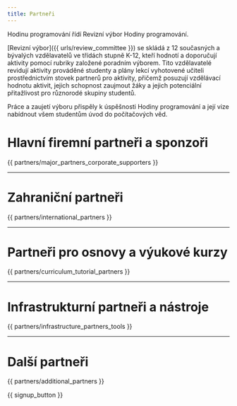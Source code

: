 ```yaml
---
title: Partneři
---
```


Hodinu programování řídí Revizní výbor Hodiny programování.

[Revizní výbor]({{ urls/review_committee }}) se skládá z 12 současných a bývalých vzdělavatelů ve třídách stupně K-12, kteří hodnotí a doporučují aktivity pomocí rubriky založené poradním výborem. Tito vzdělavatelé revidují aktivity prováděné studenty a plány lekcí vyhotovené učiteli prostřednictvím stovek partnerů pro aktivity, přičemž posuzují vzdělávací hodnotu aktivit, jejich schopnost zaujmout žáky a jejich potenciální přitažlivost pro různorodé skupiny studentů.

Práce a zaujetí výboru přispěly k úspěšnosti Hodiny programování a její vize nabídnout všem studentům úvod do počítačových věd.

# Hlavní firemní partneři a sponzoři

{{ partners/major_partners_corporate_supporters }}

* * *

# Zahraniční partneři

{{ partners/international_partners }}

* * *

# Partneři pro osnovy a výukové kurzy

{{ partners/curriculum_tutorial_partners }}

* * *

# Infrastrukturní partneři a nástroje

{{ partners/infrastructure_partners_tools }}

* * *

# Další partneři

{{ partners/additional_partners }}

{{ signup_button }}